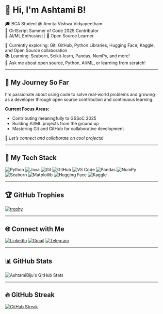 # 👋 Hi, I'm Ashtami B! 

🎓 BCA Student @ Amrita Vishwa Vidyapeetham  
🌟 GirlScript Summer of Code 2025 Contributor  
🤖 AI/ML Enthusiast | 🧠 Open Source Learner  

🔭 Currently exploring: Git, GitHub, Python Libraries, Hugging Face, Kaggle, and Open Source collaboration  
📚 Learning: Seaborn, Scikit-learn, Pandas, NumPy, and more!  
💬 Ask me about open source, Python, AI/ML, or learning from scratch!  

---

## 🚀 My Journey So Far
I'm passionate about using code to solve real-world problems and growing as a developer through open source contribution and continuous learning.  

**Current Focus Areas:**
- Contributing meaningfully to GSSoC 2025  
- Building AI/ML projects from the ground up  
- Mastering Git and GitHub for collaborative development  

📌 *Let’s connect and collaborate on cool projects!*  

---

## 🧠 My Tech Stack

![Python](https://img.shields.io/badge/Python-3776AB?style=for-the-badge&logo=python&logoColor=white) 
![Java](https://img.shields.io/badge/Java-007396?style=for-the-badge&logo=java&logoColor=white)
![Git](https://img.shields.io/badge/Git-F05032?style=for-the-badge&logo=git&logoColor=white) 
![GitHub](https://img.shields.io/badge/GitHub-181717?style=for-the-badge&logo=github&logoColor=white) 
![VS Code](https://img.shields.io/badge/VSCode-007ACC?style=for-the-badge&logo=visual-studio-code&logoColor=white) 
![Pandas](https://img.shields.io/badge/Pandas-150458?style=for-the-badge&logo=pandas&logoColor=white) 
![NumPy](https://img.shields.io/badge/Numpy-013243?style=for-the-badge&logo=numpy&logoColor=white) 
![Seaborn](https://img.shields.io/badge/Seaborn-3776AB?style=for-the-badge&logo=python&logoColor=white) 
![Matplotlib](https://img.shields.io/badge/Matplotlib-11557C?style=for-the-badge&logo=python&logoColor=white)
![Hugging Face](https://img.shields.io/badge/Hugging_Face-FF6F00?style=for-the-badge&logo=huggingface&logoColor=white)
![Kaggle](https://img.shields.io/badge/Kaggle-20BEFF?style=for-the-badge&logo=kaggle&logoColor=white)

---

## 🏆 GitHub Trophies
[![trophy](https://github-profile-trophy.vercel.app/?username=AshtamiBiju&theme=onedark&no-frame=true)](https://github.com/AshtamiBiju)

---

## 🌐 Connect with Me
[![LinkedIn](https://img.shields.io/badge/LinkedIn-blue?style=for-the-badge&logo=linkedin&logoColor=white)](https://www.linkedin.com/in/ashtami-b/) 
[![Gmail](https://img.shields.io/badge/Gmail-D14836?style=for-the-badge&logo=gmail&logoColor=white)](mailto:your-email@gmail.com) 
[![Telegram](https://img.shields.io/badge/Telegram-2CA5E0?style=for-the-badge&logo=telegram&logoColor=white)](https://t.me/yourusername)  

---

## 📊 GitHub Stats
![AshtamiBiju's GitHub Stats](https://github-readme-stats.vercel.app/api?username=AshtamiBiju&show_icons=true&theme=tokyonight)

---

## 🔥 GitHub Streak
[![GitHub Streak](https://streak-stats.demolab.com?user=AshtamiBiju&theme=tokyonight&hide_border=true)](https://github.com/AshtamiBiju)
